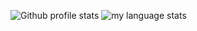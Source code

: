 
![Github profile stats](https://github-readme-stats.vercel.app/api?username=Jakeler&show_icons=false&include_all_commits=true&theme=github_dark&hide_border=true&hide_rank=true)
![my language stats](https://github-readme-stats.vercel.app/api/top-langs/?username=Jakeler&layout=compact&exclude_repo=Jakeler.github.io&langs_count=8&theme=github_dark&hide_border=true)

<!--
**Jakeler/Jakeler** is a ✨ _special_ ✨ repository because its `README.md` (this file) appears on your GitHub profile.

Here are some ideas to get you started:

- 🔭 I’m currently working on ...
- 🌱 I’m currently learning ...
- 👯 I’m looking to collaborate on ...
- 🤔 I’m looking for help with ...
- 💬 Ask me about ...
- 📫 How to reach me: ...
- 😄 Pronouns: ...
- ⚡ Fun fact: ...
-->
